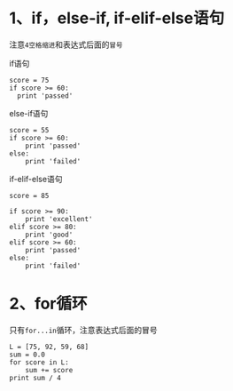 # 1、if，else-if, if-elif-else语句
注意`4空格缩进`和表达式后面的`冒号`

if语句
```
score = 75
if score >= 60:
  print 'passed'
```

else-if语句
```
score = 55
if score >= 60:
    print 'passed'
else:
    print 'failed'
```

if-elif-else语句
```
score = 85

if score >= 90:
    print 'excellent'
elif score >= 80:
    print 'good'
elif score >= 60:
    print 'passed'
else:
    print 'failed'
```

# 2、for循环
只有`for...in`循环，注意表达式后面的冒号

```
L = [75, 92, 59, 68]
sum = 0.0
for score in L:
    sum += score
print sum / 4
```
